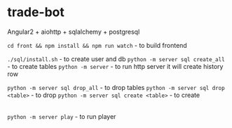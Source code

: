 # trade-bot

Angular2 + aiohttp + sqlalchemy + postgresql

`cd front && npm install && npm run watch` - to build frontend

`./sql/install.sh` - to create user and db
`python -m server sql create_all` - to create tables
`python -m server` - to run http server it will create history row

`python -m server sql drop_all` - to drop tables
`python -m server sql drop <table>` - to drop <table>
`python -m server sql create <table>` - to create <table>
`python -m server play` - to run player
